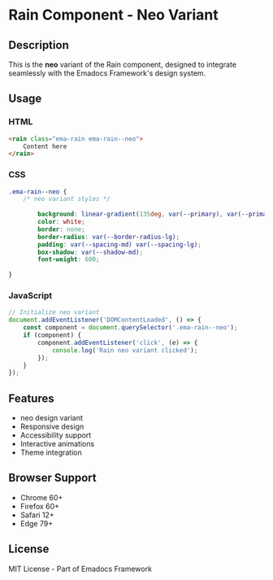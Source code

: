 # Rain Component - Neo Variant

## Description
This is the **neo** variant of the Rain component, designed to integrate seamlessly with the Emadocs Framework's design system.

## Usage

### HTML
```html
<rain class="ema-rain ema-rain--neo">
    Content here
</rain>
```

### CSS
```css
.ema-rain--neo {
    /* neo variant styles */
    
        background: linear-gradient(135deg, var(--primary), var(--primary-dark));
        color: white;
        border: none;
        border-radius: var(--border-radius-lg);
        padding: var(--spacing-md) var(--spacing-lg);
        box-shadow: var(--shadow-md);
        font-weight: 600;
    
}
```

### JavaScript
```javascript
// Initialize neo variant
document.addEventListener('DOMContentLoaded', () => {
    const component = document.querySelector('.ema-rain--neo');
    if (component) {
        component.addEventListener('click', (e) => {
            console.log('Rain neo variant clicked');
        });
    }
});
```

## Features
- neo design variant
- Responsive design
- Accessibility support
- Interactive animations
- Theme integration

## Browser Support
- Chrome 60+
- Firefox 60+
- Safari 12+
- Edge 79+

## License
MIT License - Part of Emadocs Framework
